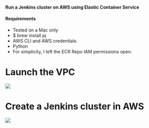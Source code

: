 #### Run a Jenkins cluster on AWS using Elastic Container Service

#### Requirements
* Tested on a Mac only
* $ brew install jq
* AWS CLI and AWS credentials.
* Python
* For simplicity, I left the ECR Repo IAM permissions open.

<h1>Launch the VPC</h1>

</a>
<a href="https://console.aws.amazon.com/cloudformation/home?region=us-east-1#/stacks/new?templateURL=https://jasondebolt.github.io/template-vpc.json">
<img src="https://s3.amazonaws.com/cloudformation-examples/cloudformation-launch-stack.png">
</a>

<h1>Create a Jenkins cluster in AWS</h1>
</a>
<a href="https://console.aws.amazon.com/cloudformation/home?region=us-east-1#/stacks/new?templateURL=https://jasondebolt.github.io/template-jenkins-cluster.json">
<img src="https://s3.amazonaws.com/cloudformation-examples/cloudformation-launch-stack.png">
</a>
